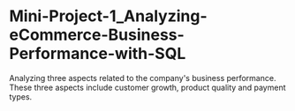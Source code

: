 # Mini-Project-1_Analyzing-eCommerce-Business-Performance-with-SQL
Analyzing three aspects related to the company's business performance. These three aspects include customer growth, product quality and payment types.
